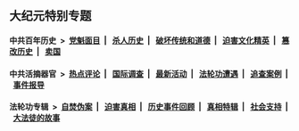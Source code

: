 ## 大纪元特别专题

#### 中共百年历史 &nbsp;>&nbsp; [党魁面目](indexes/nf1176107/README.md?06160430) &nbsp;| &nbsp; [杀人历史](indexes/nf1176106/README.md?06160430) &nbsp;| &nbsp; [破坏传统和道德](indexes/nf1176106/README.md?06160430) &nbsp;| &nbsp; [迫害文化精英](indexes/nf1176111/README.md?06160430) &nbsp;| &nbsp; [篡改历史](indexes/nf1176115/README.md?06160430) &nbsp;| &nbsp; [卖国](indexes/nf1176117/README.md?06160430) 

#### 中共活摘器官 &nbsp;>&nbsp; [热点评论](indexes/nf5879/README.md?06160430) &nbsp;| &nbsp; [国际调查](indexes/nf5947/README.md?06160430) &nbsp;| &nbsp; [最新活动](indexes/nf5883/README.md?06160430) &nbsp;| &nbsp; [法轮功遭遇](indexes/nf5881/README.md?06160430) &nbsp;| &nbsp; [追查案例](indexes/nf5880/README.md?06160430) &nbsp;| &nbsp; [事件报导](indexes/nf5877/README.md?06160430) 

#### 法轮功专辑 &nbsp;>&nbsp; [自焚伪案](indexes/nf5562/README.md?06160430) &nbsp;| &nbsp; [迫害真相](indexes/nf4379/README.md?06160430) &nbsp;| &nbsp; [历史事件回顾](indexes/nf5793/README.md?06160430) &nbsp;| &nbsp; [真相特辑](indexes/nf4389/README.md?06160430) &nbsp;| &nbsp; [社会支持](indexes/nf4386/README.md?06160430) &nbsp;| &nbsp; [大法徒的故事](indexes/nf1147481/README.md?06160430) 
